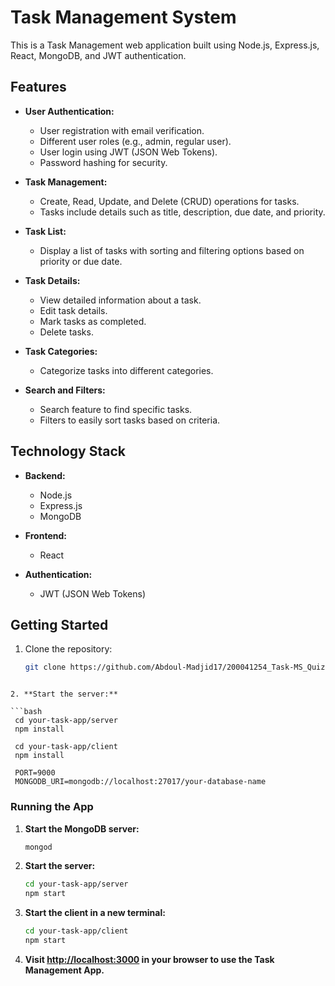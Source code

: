 # Task Management System

This is a Task Management web application built using Node.js, Express.js, React, MongoDB, and JWT authentication.

## Features

- **User Authentication:**
  - User registration with email verification.
  - Different user roles (e.g., admin, regular user).
  - User login using JWT (JSON Web Tokens).
  - Password hashing for security.

- **Task Management:**
  - Create, Read, Update, and Delete (CRUD) operations for tasks.
  - Tasks include details such as title, description, due date, and priority.

- **Task List:**
  - Display a list of tasks with sorting and filtering options based on priority or due date.

- **Task Details:**
  - View detailed information about a task.
  - Edit task details.
  - Mark tasks as completed.
  - Delete tasks.

- **Task Categories:**
  - Categorize tasks into different categories.

- **Search and Filters:**
  - Search feature to find specific tasks.
  - Filters to easily sort tasks based on criteria.

## Technology Stack

- **Backend:**
  - Node.js
  - Express.js
  - MongoDB

- **Frontend:**
  - React

- **Authentication:**
  - JWT (JSON Web Tokens)


## Getting Started

1. Clone the repository:

   ```bash
   git clone https://github.com/Abdoul-Madjid17/200041254_Task-MS_Quiz3.git
  ``` 

2. **Start the server:**
  
  ```bash
   cd your-task-app/server
   npm install
   
   cd your-task-app/client
   npm install

   PORT=9000
   MONGODB_URI=mongodb://localhost:27017/your-database-name
   ```

### Running the App

1. **Start the MongoDB server:**

   ```bash
   mongod
   ```

2. **Start the server:**

   ```bash
   cd your-task-app/server
   npm start
   ```

3. **Start the client in a new terminal:**

   ```bash
   cd your-task-app/client
   npm start
   ```

4. **Visit [http://localhost:3000](http://localhost:3000) in your browser to use the Task Management App.**






   
